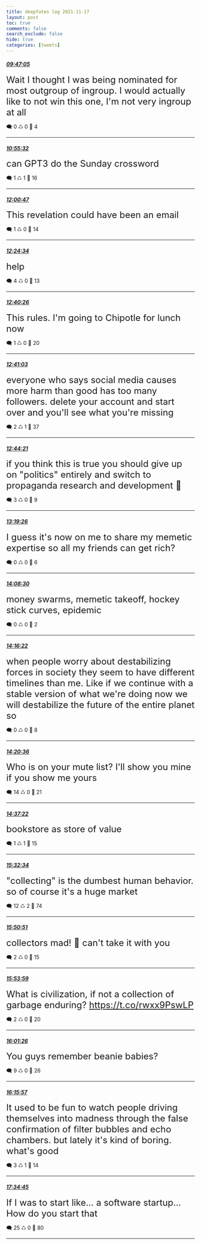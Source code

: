 ```yaml
---
title: deepfates log 2021-11-17
layout: post
toc: true
comments: false
search_exclude: false
hide: true
categories: [tweets]
---
```



#### <a href = "https://twitter.com/deepfates/status/1461013031958188033">*09:47:05*</a>

<font size="5">Wait I thought I was being nominated for most outgroup of ingroup. I would actually like to not win this one, I'm not very ingroup at all</font>



🗨️ 0 ♺ 0 🤍  4   

---
    
#### <a href = "https://twitter.com/deepfates/status/1461030256232513541">*10:55:32*</a>

<font size="5">can GPT3 do the Sunday crossword</font>



🗨️ 1 ♺ 1 🤍  16   

---
    
#### <a href = "https://twitter.com/deepfates/status/1461046676161024011">*12:00:47*</a>

<font size="5">This revelation could have been an email</font>



🗨️ 1 ♺ 0 🤍  14   

---
    
#### <a href = "https://twitter.com/deepfates/status/1461052664293253121">*12:24:34*</a>

<font size="5">help</font>



🗨️ 4 ♺ 0 🤍  13   

---
    
#### <a href = "https://twitter.com/deepfates/status/1461056657761390593">*12:40:26*</a>

<font size="5">This rules. I'm going to Chipotle for lunch now</font>



🗨️ 1 ♺ 0 🤍  20   

---
    
#### <a href = "https://twitter.com/deepfates/status/1461056812816506883">*12:41:03*</a>

<font size="5">everyone who says social media causes more harm than good has too many followers. delete your account and start over and you'll see what you're missing</font>



🗨️ 2 ♺ 1 🤍  37   

---
    
#### <a href = "https://twitter.com/deepfates/status/1461057642890240001">*12:44:21*</a>

<font size="5">if you think this is true you should give up on "politics" entirely and switch to propaganda research and development  🤔</font>



🗨️ 3 ♺ 0 🤍  9   

---
    
#### <a href = "https://twitter.com/deepfates/status/1461066471048716293">*13:19:26*</a>

<font size="5">I guess it's now on me to share my memetic expertise so all my friends can get rich?</font>



🗨️ 0 ♺ 0 🤍  6   

---
    
#### <a href = "https://twitter.com/deepfates/status/1461078818391691265">*14:08:30*</a>

<font size="5">money swarms, memetic takeoff, hockey stick curves, epidemic</font>



🗨️ 0 ♺ 0 🤍  2   

---
    
#### <a href = "https://twitter.com/deepfates/status/1461080800028291075">*14:16:22*</a>

<font size="5">when people worry about destabilizing forces in society they seem to have different timelines than me. Like if we continue with a stable version of what we're doing now we will destabilize the future of the entire planet so</font>



🗨️ 0 ♺ 0 🤍  8   

---
    
#### <a href = "https://twitter.com/deepfates/status/1461081865004064770">*14:20:36*</a>

<font size="5">Who is on your mute list? I'll show you mine if you show me yours</font>



🗨️ 14 ♺ 0 🤍  21   

---
    
#### <a href = "https://twitter.com/deepfates/status/1461086080892088320">*14:37:22*</a>

<font size="5">bookstore as store of value</font>



🗨️ 1 ♺ 1 🤍  15   

---
    
#### <a href = "https://twitter.com/deepfates/status/1461099972888309766">*15:32:34*</a>

<font size="5">"collecting" is the dumbest human behavior. so of course it's a huge market</font>



🗨️ 12 ♺ 2 🤍  74   

---
    
#### <a href = "https://twitter.com/deepfates/status/1461104574127878156">*15:50:51*</a>

<font size="5">collectors mad! 💅 can't take it with you</font>



🗨️ 2 ♺ 0 🤍  15   

---
    
#### <a href = "https://twitter.com/deepfates/status/1461105363357478913">*15:53:59*</a>

<font size="5">What is civilization, if not a collection of garbage enduring?   https://t.co/rwxx9PswLP</font>



🗨️ 2 ♺ 0 🤍  20   

---
    
#### <a href = "https://twitter.com/deepfates/status/1461107238379081734">*16:01:26*</a>

<font size="5">You guys remember beanie babies?</font>



🗨️ 9 ♺ 0 🤍  26   

---
    
#### <a href = "https://twitter.com/deepfates/status/1461110890577600515">*16:15:57*</a>

<font size="5">It used to be fun to watch people driving themselves into madness through the false confirmation of filter bubbles and echo chambers. but lately it's kind of boring. what's good</font>



🗨️ 3 ♺ 1 🤍  14   

---
    
#### <a href = "https://twitter.com/deepfates/status/1461130722513547268">*17:34:45*</a>

<font size="5">If I was to start like... a software startup... How do you start that</font>



🗨️ 25 ♺ 0 🤍  80   

---
    
            
